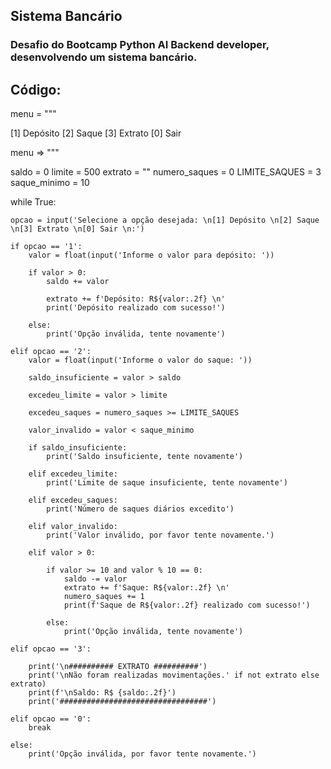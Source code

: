 ## Sistema Bancário
### Desafio do Bootcamp Python AI Backend developer, desenvolvendo um sistema bancário.

## Código:

menu = """

[1] Depósito
[2] Saque
[3] Extrato
[0] Sair 

menu => """

saldo = 0
limite = 500
extrato = ""
numero_saques = 0
LIMITE_SAQUES = 3
saque_minimo = 10

while True:

    opcao = input('Selecione a opção desejada: \n[1] Depósito \n[2] Saque \n[3] Extrato \n[0] Sair \n:')

    if opcao == '1':
        valor = float(input('Informe o valor para depósito: '))

        if valor > 0:
            saldo += valor

            extrato += f'Depósito: R${valor:.2f} \n'
            print('Depósito realizado com sucesso!')

        else:
            print('Opção inválida, tente novamente')
    
    elif opcao == '2':
        valor = float(input('Informe o valor do saque: '))

        saldo_insuficiente = valor > saldo

        excedeu_limite = valor > limite

        excedeu_saques = numero_saques >= LIMITE_SAQUES

        valor_invalido = valor < saque_minimo

        if saldo_insuficiente:
            print('Saldo insuficiente, tente novamente')

        elif excedeu_limite:
            print('Limite de saque insuficiente, tente novamente')

        elif excedeu_saques:
            print('Número de saques diários excedito')

        elif valor_invalido:
            print('Valor inválido, por favor tente novamente.')

        elif valor > 0:

            if valor >= 10 and valor % 10 == 0:
                saldo -= valor
                extrato += f'Saque: R${valor:.2f} \n'
                numero_saques += 1
                print(f'Saque de R${valor:.2f} realizado com sucesso!')
                
            else:
                print('Opção inválida, tente novamente')

    elif opcao == '3':

        print('\n########## EXTRATO ##########')
        print('\nNão foram realizadas movimentações.' if not extrato else extrato)
        print(f'\nSaldo: R$ {saldo:.2f}')
        print('#################################')

    elif opcao == '0':
        break

    else:
        print('Opção inválida, por favor tente novamente.')









 
